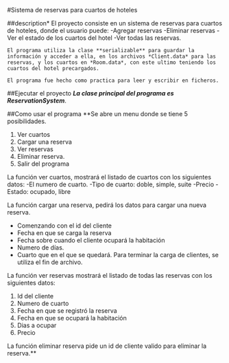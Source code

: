 #Sistema de reservas para cuartos de hoteles

##description*
El proyecto consiste en un sistema de reservas para cuartos de hoteles, donde el usuario puede:
-Agregar reservas
-Eliminar reservas
-Ver el estado de los cuartos del hotel
-Ver todas las reservas.

	El programa utiliza la clase **serializable** para guardar la información y acceder a ella, en los archivos *Client.data* para las reservas, y los cuartos en *Room.data*, con este ultimo teniendo los cuartos del hotel precargados.

	El programa fue hecho como practica para leer y escribir en ficheros.

##Ejecutar el proyecto
***La clase principal del programa es ReservationSystem***.

##Como usar el programa
**Se abre un menu donde se tiene 5 posibilidades.
1. Ver cuartos
1. Cargar una reserva
1. Ver reservas
1. Eliminar reserva.
1. Salir del programa

La función ver cuartos, mostrará el listado de cuartos con los siguientes datos:
-El numero de cuarto.
-Tipo de cuarto: doble, simple, suite
-Precio
-Estado: ocupado, libre

La función cargar una reserva, pedirá los datos para cargar una nueva reserva. 
- Comenzando con el id del cliente
- Fecha en que se carga la reserva
- Fecha sobre cuando el cliente ocupará la habitación
- Numero de días.
- Cuarto que en el que se quedará. 
	Para terminar la carga de clientes, se utiliza el fin de archivo.

La función ver reservas mostrará el listado de todas las reservas con los siguientes datos:
1. Id del cliente
1. Numero de cuarto
1. Fecha en que se registró la reserva
1. Fecha en que se ocupará la habitación
1. Dias a ocupar
1. Precio

La función eliminar reserva pide un id de cliente valido para eliminar la reserva.**

